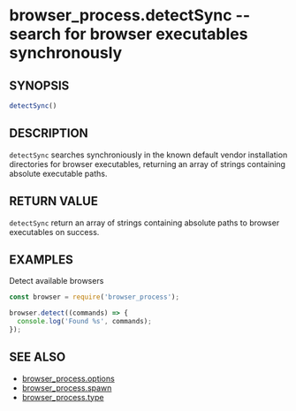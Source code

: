 # browser_process.detectSync -- search for browser executables synchronously

## SYNOPSIS

```js
detectSync()
```

## DESCRIPTION

`detectSync` searches synchroniously in the known default vendor installation
directories for browser executables, returning an array of strings containing
absolute executable paths.

## RETURN VALUE

`detectSync` return an array of strings containing absolute paths to browser
executables on success.

## EXAMPLES

Detect available browsers

```js
const browser = require('browser_process');

browser.detect((commands) => {
  console.log('Found %s', commands);
});
```

## SEE ALSO

- [browser_process.options](browser_process.options.3.md)
- [browser_process.spawn](browser_process.spawn.3.md)
- [browser_process.type](browser_process.type.3.md)
